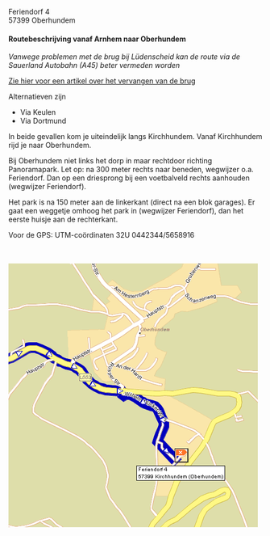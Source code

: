 

Feriendorf 4<br/>
57399 Oberhundem

#### Routebeschrijving vanaf Arnhem naar Oberhundem

_Vanwege problemen met de brug bij Lüdenscheid kan de route via de Sauerland Autobahn (A45) beter vermeden worden_

[Zie hier voor een artikel over het vervangen van de brug](https://www.adac.de/der-adac/regionalclubs/nrw/verkehr-sicherheit/a45-sperrung-gesperrt/)

Alternatieven zijn
* Via Keulen
* Via Dortmund

In beide gevallen kom je uiteindelijk langs Kirchhundem. Vanaf Kirchhundem rijd je naar Oberhundem.

Bij Oberhundem niet links het dorp in maar rechtdoor richting Panoramapark. Let op: na 300 meter rechts naar beneden, wegwijzer o.a. Feriendorf. Dan op een driesprong bij een voetbalveld rechts aanhouden (wegwijzer Feriendorf).

Het park is na 150 meter aan de linkerkant (direct na een blok garages). Er gaat een weggetje omhoog het park in (wegwijzer Feriendorf), dan het eerste huisje aan de rechterkant.


Voor de GPS: UTM-coördinaten 32U 0442344/5658916


<br><br>
![](../../fotos/Oberhundem2.gif)

